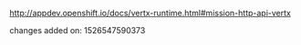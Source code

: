 http://appdev.openshift.io/docs/vertx-runtime.html#mission-http-api-vertx

 
 changes added on: 1526547590373
